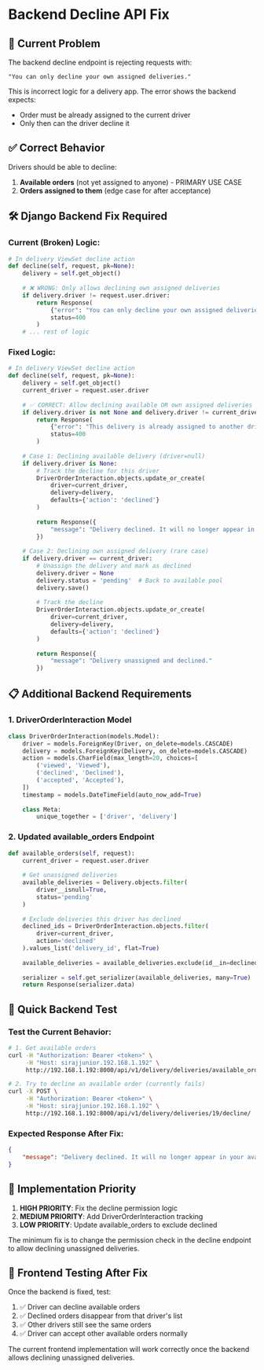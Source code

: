 # Backend Decline API Fix

## 🚨 Current Problem

The backend decline endpoint is rejecting requests with:
```
"You can only decline your own assigned deliveries."
```

This is incorrect logic for a delivery app. The error shows the backend expects:
- Order must be already assigned to the current driver
- Only then can the driver decline it

## ✅ Correct Behavior

Drivers should be able to decline:
1. **Available orders** (not yet assigned to anyone) - PRIMARY USE CASE
2. **Orders assigned to them** (edge case for after acceptance)

## 🛠️ Django Backend Fix Required

### Current (Broken) Logic:
```python
# In delivery ViewSet decline action
def decline(self, request, pk=None):
    delivery = self.get_object()
    
    # ❌ WRONG: Only allows declining own assigned deliveries
    if delivery.driver != request.user.driver:
        return Response(
            {"error": "You can only decline your own assigned deliveries."}, 
            status=400
        )
    # ... rest of logic
```

### Fixed Logic:
```python
# In delivery ViewSet decline action
def decline(self, request, pk=None):
    delivery = self.get_object()
    current_driver = request.user.driver
    
    # ✅ CORRECT: Allow declining available OR own assigned deliveries
    if delivery.driver is not None and delivery.driver != current_driver:
        return Response(
            {"error": "This delivery is already assigned to another driver."}, 
            status=400
        )
    
    # Case 1: Declining available delivery (driver=null)
    if delivery.driver is None:
        # Track the decline for this driver
        DriverOrderInteraction.objects.update_or_create(
            driver=current_driver,
            delivery=delivery,
            defaults={'action': 'declined'}
        )
        
        return Response({
            "message": "Delivery declined. It will no longer appear in your available orders."
        })
    
    # Case 2: Declining own assigned delivery (rare case)
    if delivery.driver == current_driver:
        # Unassign the delivery and mark as declined
        delivery.driver = None
        delivery.status = 'pending'  # Back to available pool
        delivery.save()
        
        # Track the decline
        DriverOrderInteraction.objects.update_or_create(
            driver=current_driver,
            delivery=delivery,
            defaults={'action': 'declined'}
        )
        
        return Response({
            "message": "Delivery unassigned and declined."
        })
```

## 📋 Additional Backend Requirements

### 1. DriverOrderInteraction Model
```python
class DriverOrderInteraction(models.Model):
    driver = models.ForeignKey(Driver, on_delete=models.CASCADE)
    delivery = models.ForeignKey(Delivery, on_delete=models.CASCADE)
    action = models.CharField(max_length=20, choices=[
        ('viewed', 'Viewed'),
        ('declined', 'Declined'),
        ('accepted', 'Accepted'),
    ])
    timestamp = models.DateTimeField(auto_now_add=True)
    
    class Meta:
        unique_together = ['driver', 'delivery']
```

### 2. Updated available_orders Endpoint
```python
def available_orders(self, request):
    current_driver = request.user.driver
    
    # Get unassigned deliveries
    available_deliveries = Delivery.objects.filter(
        driver__isnull=True,
        status='pending'
    )
    
    # Exclude deliveries this driver has declined
    declined_ids = DriverOrderInteraction.objects.filter(
        driver=current_driver,
        action='declined'
    ).values_list('delivery_id', flat=True)
    
    available_deliveries = available_deliveries.exclude(id__in=declined_ids)
    
    serializer = self.get_serializer(available_deliveries, many=True)
    return Response(serializer.data)
```

## 🔧 Quick Backend Test

### Test the Current Behavior:
```bash
# 1. Get available orders
curl -H "Authorization: Bearer <token>" \
     -H "Host: sirajjunior.192.168.1.192" \
     http://192.168.1.192:8000/api/v1/delivery/deliveries/available_orders/

# 2. Try to decline an available order (currently fails)
curl -X POST \
     -H "Authorization: Bearer <token>" \
     -H "Host: sirajjunior.192.168.1.192" \
     http://192.168.1.192:8000/api/v1/delivery/deliveries/19/decline/
```

### Expected Response After Fix:
```json
{
    "message": "Delivery declined. It will no longer appear in your available orders."
}
```

## 🎯 Implementation Priority

1. **HIGH PRIORITY**: Fix the decline permission logic
2. **MEDIUM PRIORITY**: Add DriverOrderInteraction tracking
3. **LOW PRIORITY**: Update available_orders to exclude declined

The minimum fix is to change the permission check in the decline endpoint to allow declining unassigned deliveries.

## 🧪 Frontend Testing After Fix

Once the backend is fixed, test:
1. ✅ Driver can decline available orders
2. ✅ Declined orders disappear from that driver's list
3. ✅ Other drivers still see the same orders
4. ✅ Driver can accept other available orders normally

The current frontend implementation will work correctly once the backend allows declining unassigned deliveries.